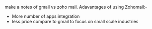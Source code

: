make a notes of gmail vs zoho mail.
Adavantages of using Zohomail:-
- More number of apps integration
- less price compare to gmail to focus on small scale industries
